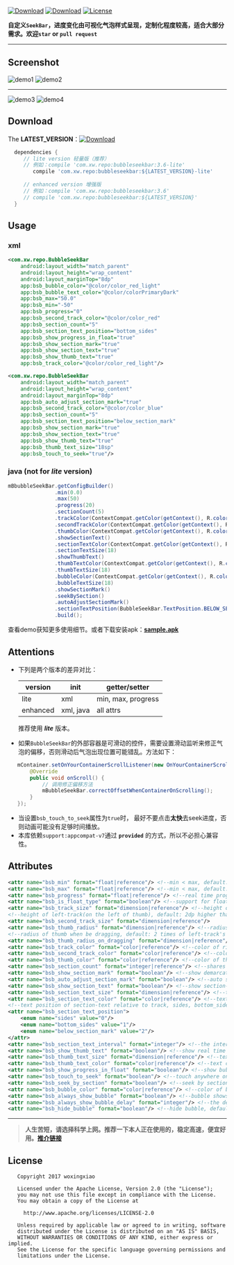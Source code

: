 [![Download](https://api.bintray.com/packages/woxingxiao/maven/bubbleseekbar/images/download.svg?version=3.6)](https://bintray.com/woxingxiao/maven/bubbleseekbar/3.0/link)
[![Download](https://api.bintray.com/packages/woxingxiao/maven/bubbleseekbar/images/download.svg?version=3.6-lite)](https://bintray.com/woxingxiao/maven/bubbleseekbar/3.0-lite/link)
[![License](http://img.shields.io/badge/License-Apache%202.0-brightgreen.svg?style=flat)](https://opensource.org/licenses/Apache-2.0)
  
**自定义`SeekBar`，进度变化由可视化气泡样式呈现，定制化程度较高，适合大部分需求。欢迎`star` or `pull request`**  
****
## Screenshot
![demo1](https://github.com/woxingxiao/BubbleSeekBar/blob/master/screenshot/demo1.gif)
![demo2](https://github.com/woxingxiao/BubbleSeekBar/blob/master/screenshot/demo2.gif)
*******
![demo3](https://github.com/woxingxiao/BubbleSeekBar/blob/master/screenshot/demo3.gif)
![demo4](https://github.com/woxingxiao/BubbleSeekBar/blob/master/screenshot/demo4.gif)
## Download
The **LATEST_VERSION**：[![Download](https://api.bintray.com/packages/woxingxiao/maven/bubbleseekbar/images/download.svg)](https://bintray.com/woxingxiao/maven/bubbleseekbar/_latestVersion)
```groovy
  dependencies {
     // lite version 轻量版（推荐）
     // 例如：compile 'com.xw.repo:bubbleseekbar:3.6-lite'
        compile 'com.xw.repo:bubbleseekbar:${LATEST_VERSION}-lite'
     
     // enhanced version 增强版
     // 例如：compile 'com.xw.repo:bubbleseekbar:3.6'
     // compile 'com.xw.repo:bubbleseekbar:${LATEST_VERSION}'
  }
```
## Usage  
### xml  
```xml
<com.xw.repo.BubbleSeekBar
    android:layout_width="match_parent"
    android:layout_height="wrap_content"
    android:layout_marginTop="8dp"
    app:bsb_bubble_color="@color/color_red_light"
    app:bsb_bubble_text_color="@color/colorPrimaryDark"
    app:bsb_max="50.0"
    app:bsb_min="-50"
    app:bsb_progress="0"
    app:bsb_second_track_color="@color/color_red"
    app:bsb_section_count="5"
    app:bsb_section_text_position="bottom_sides"
    app:bsb_show_progress_in_float="true"
    app:bsb_show_section_mark="true"
    app:bsb_show_section_text="true"
    app:bsb_show_thumb_text="true"
    app:bsb_track_color="@color/color_red_light"/>
```
```xml
<com.xw.repo.BubbleSeekBar
    android:layout_width="match_parent"
    android:layout_height="wrap_content"
    android:layout_marginTop="8dp"
    app:bsb_auto_adjust_section_mark="true"
    app:bsb_second_track_color="@color/color_blue"
    app:bsb_section_count="5"
    app:bsb_section_text_position="below_section_mark"
    app:bsb_show_section_mark="true"
    app:bsb_show_section_text="true"
    app:bsb_show_thumb_text="true"
    app:bsb_thumb_text_size="18sp"
    app:bsb_touch_to_seek="true"/>
```
### java (not for **_lite_** version)
```java
mBbubbleSeekBar.getConfigBuilder()
               .min(0.0)
               .max(50)
               .progress(20)
               .sectionCount(5)
               .trackColor(ContextCompat.getColor(getContext(), R.color.color_gray))
               .secondTrackColor(ContextCompat.getColor(getContext(), R.color.color_blue))
               .thumbColor(ContextCompat.getColor(getContext(), R.color.color_blue))
               .showSectionText()
               .sectionTextColor(ContextCompat.getColor(getContext(), R.color.colorPrimary))
               .sectionTextSize(18)
               .showThumbText()
               .thumbTextColor(ContextCompat.getColor(getContext(), R.color.color_red))
               .thumbTextSize(18)
               .bubbleColor(ContextCompat.getColor(getContext(), R.color.color_green))
               .bubbleTextSize(18)
               .showSectionMark()
               .seekBySection()
               .autoAdjustSectionMark()
               .sectionTextPosition(BubbleSeekBar.TextPosition.BELOW_SECTION_MARK)
               .build();
```
查看demo获知更多使用细节。或者下载安装apk：[**sample.apk**](https://github.com/woxingxiao/BubbleSeekBar/raw/master/apk/sample.apk)

## Attentions
- 下列是两个版本的差异对比：  

  version | init | getter/setter
  -------- | ---|---
  lite|xml|min, max, progress
  enhanced|xml, java|all attrs
  
  推荐使用 **_lite_** 版本。

- 如果`BubbleSeekBar`的外部容器是可滑动的控件，需要设置滑动监听来修正气泡的偏移，否则滑动后气泡出现位置可能错乱。方法如下：
```java
   mContainer.setOnYourContainerScrollListener(new OnYourContainerScrollListener() {
       @Override
       public void onScroll() {
           // 调用修正偏移方法
           mBubbleSeekBar.correctOffsetWhenContainerOnScrolling();
       }
   });
```
- 当设置`bsb_touch_to_seek`属性为`true`时， 最好不要点击**太快**去seek进度，否则动画可能没有足够时间播放。
- 本库依赖`support:appcompat-v7`通过 **`provided`** 的方式，所以不必担心兼容性。

## Attributes  
```xml
<attr name="bsb_min" format="float|reference"/> <!--min < max, default: 0.0f-->
<attr name="bsb_max" format="float|reference"/> <!--min < max, default: 100.0f-->
<attr name="bsb_progress" format="float|reference"/> <!--real time progress value, default: min-->
<attr name="bsb_is_float_type" format="boolean"/> <!--support for float type-->
<attr name="bsb_track_size" format="dimension|reference"/> <!--height of right-track(on the right of thumb), default: 2dp-->
<!--height of left-track(on the left of thumb), default: 2dp higher than right-track's height-->
<attr name="bsb_second_track_size" format="dimension|reference"/>
<attr name="bsb_thumb_radius" format="dimension|reference"/> <!--radius of thumb, default: 2dp higher than left-track's height-->nce"/>
<!--radius of thumb when be dragging, default: 2 times of left-track's height-->
<attr name="bsb_thumb_radius_on_dragging" format="dimension|reference"/>
<attr name="bsb_track_color" format="color|reference"/> <!--color of right-track, default: R.color.colorPrimary-->
<attr name="bsb_second_track_color" format="color|reference"/> <!--color of left-track, default: R.color.colorAccent-->
<attr name="bsb_thumb_color" format="color|reference"/> <!--color of thumb, default: same as left-track's color-->
<attr name="bsb_section_count" format="integer|reference"/> <!--shares of whole progress(max - min), default: 10-->
<attr name="bsb_show_section_mark" format="boolean"/> <!--show demarcation points or not, default: false-->
<attr name="bsb_auto_adjust_section_mark" format="boolean"/> <!--auto scroll to the nearest section_mark or not, default: false-->
<attr name="bsb_show_section_text" format="boolean"/> <!--show section-text or not, default: false-->
<attr name="bsb_section_text_size" format="dimension|reference"/> <!--text size of section-text, default: 14sp-->
<attr name="bsb_section_text_color" format="color|reference"/> <!--text color of section-text, default: same as right-track's color-->
<!--text position of section-text relative to track, sides, bottom_sides, below_section_mark, default: sides-->
<attr name="bsb_section_text_position">
    <enum name="sides" value="0"/>
    <enum name="bottom_sides" value="1"/>
    <enum name="below_section_mark" value="2"/>
</attr>
<attr name="bsb_section_text_interval" format="integer"/> <!--the interval of two section-text, default: 1-->
<attr name="bsb_show_thumb_text" format="boolean"/> <!--show real time progress-text under thumb or not, default: false-->
<attr name="bsb_thumb_text_size" format="dimension|reference"/> <!--text size of progress-text, default: 14sp-->
<attr name="bsb_thumb_text_color" format="color|reference"/> <!--text color of progress-text, default: same as left-track's color-->
<attr name="bsb_show_progress_in_float" format="boolean"/> <!--show bubble-progress in float or not, default: false-->
<attr name="bsb_touch_to_seek" format="boolean"/> <!--touch anywhere on track to quickly seek, default: false-->
<attr name="bsb_seek_by_section" format="boolean"/> <!--seek by section, the progress may not be linear, default: false-->
<attr name="bsb_bubble_color" format="color|reference"/> <!--color of bubble, default: same as left-track's color-->
<attr name="bsb_always_show_bubble" format="boolean"/> <!--bubble shows all time, default: false-->
<attr name="bsb_always_show_bubble_delay" format="integer"/> <!--the delay duration before bubble shows all the time, default: 200ms-->
<attr name="bsb_hide_bubble" format="boolean"/> <!--hide bubble, default: false-->
```
--------
> **人生苦短，请选择科学上网。推荐一下本人正在使用的，稳定高速，便宜好用。[推介链接](https://portal.shadowsocks.com.hk/aff.php?aff=8881)**  

## License
```
   Copyright 2017 woxingxiao

   Licensed under the Apache License, Version 2.0 (the "License");
   you may not use this file except in compliance with the License.
   You may obtain a copy of the License at

     http://www.apache.org/licenses/LICENSE-2.0

   Unless required by applicable law or agreed to in writing, software
   distributed under the License is distributed on an "AS IS" BASIS,
   WITHOUT WARRANTIES OR CONDITIONS OF ANY KIND, either express or implied.
   See the License for the specific language governing permissions and
   limitations under the License.
```
